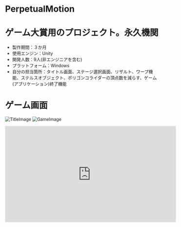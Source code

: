 # PerpetualMotion
# ゲーム大賞用のプロジェクト。永久機関
* 製作期間：３か月
* 使用エンジン：Unity
* 開発人数：9人(非エンジニアを含む)
* プラットフォーム：Windows
* 自分の担当箇所：タイトル画面、ステージ選択画面、リザルト、ワープ機能、ステルスオブジェクト、ポリゴンコライダーの頂点数を減らす、ゲーム(アプリケーション)終了機能
# ゲーム画面
![TitleImage](https://user-images.githubusercontent.com/57022767/122706176-4df6a500-d292-11eb-871c-f9f3581d79dc.png)
![GameImage](https://user-images.githubusercontent.com/57022767/122706222-6797ec80-d292-11eb-8c01-9eaa14813842.png)
<iframe width="560" height="315" src="https://www.youtube.com/embed/vYNwV_s7dUY" title="YouTube video player" frameborder="0" allow="accelerometer; autoplay; clipboard-write; encrypted-media; gyroscope; picture-in-picture" allowfullscreen></iframe>
